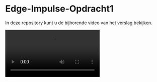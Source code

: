 # Edge-Impulse-Opdracht1

In deze repository kunt u de bijhorende video van het verslag bekijken.


![Video](images/Video.mp4)
